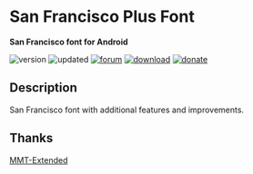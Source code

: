 # San Francisco Plus Font
**San Francisco font for Android**

![version](https://img.shields.io/badge/Version-2.1-brightgreen.svg) 
![updated](https://img.shields.io/badge/Updated-Mar_20,_2020-green.svg) 
[![forum](https://img.shields.io/badge/Forum-XDA-orange.svg)](https://forum.xda-developers.com/apps/magisk/font-headline-fonts-nongthaihoang-t3886349) 
[![download](https://img.shields.io/badge/Download-↓-yellow.svg)](https://github.com/nongthaihoang/san_francisco_plus_font/releases)
[![donate](https://img.shields.io/badge/Donate-Paypal-blue.svg)](https://paypal.me/nongthaihoang)
 
## Description
San Francisco font with additional features and improvements.

## Thanks
[MMT-Extended](https://github.com/Zackptg5/MMT-Extended)
